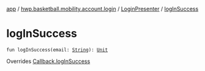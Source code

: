 [app](../../index.md) / [hwp.basketball.mobility.account.login](../index.md) / [LoginPresenter](index.md) / [logInSuccess](.)

# logInSuccess

`fun logInSuccess(email: `[`String`](https://kotlinlang.org/api/latest/jvm/stdlib/kotlin/-string/index.html)`): `[`Unit`](https://kotlinlang.org/api/latest/jvm/stdlib/kotlin/-unit/index.html)

Overrides [Callback.logInSuccess](../-login-contract/-interactor/-callback/log-in-success.md)

